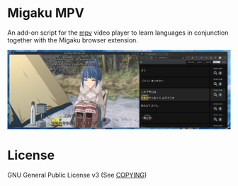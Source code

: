 # Migaku MPV

An add-on script for the [mpv](https://mpv.io/) video player to learn languages in conjunction together with the Migaku browser extension.

![Example](./.github/image.jpg)

# License

GNU General Public License v3 (See [COPYING](./COPYING))
